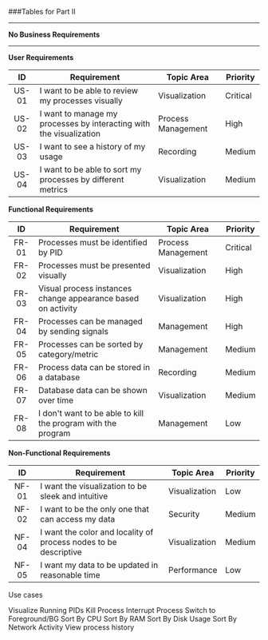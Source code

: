###Tables for Part II

---

**No Business Requirements**

---



**User Requirements**

| ID | Requirement  | Topic Area | Priority  |
| :---: | --- | --- | --- |
| US-01 | I want to be able to review  my processes visually | Visualization | Critical  |
| US-02 | I want to manage my processes by interacting with the visualization | Process Management | High |
| US-03 | I want to see a history of my usage | Recording | Medium |
| US-04 | I want to be able to sort my processes by different metrics | Visualization | Medium |


**Functional Requirements**

| ID | Requirement | Topic Area | Priority |
| :---: | --- | --- | --- |
| FR-01 | Processes must be identified by PID | Process Management | Critical |
| FR-02 | Processes must be presented visually | Visualization | High |
| FR-03 | Visual process instances change appearance based on activity | Visualization | High |
| FR-04 | Processes can be managed by sending signals | Management | High |
| FR-05 | Processes can be sorted by category/metric | Management | Medium |
| FR-06 | Process data can be stored in a database | Recording | Medium |
| FR-07 | Database data can be shown over time | Visualization | Medium |
| FR-08 | I don't want to be able to kill the program with the program    | Management | Low      |



**Non-Functional Requirements**

|   ID   | Requirement                                                       | Topic Area    | Priority |
|:------:|-------------------------------------------------------------------|---------------|----------|
| NF-01 | I want the visualization to be sleek and intuitive                | Visualization | Low      |
| NF-02 | I want to be the only one that can access my data                 | Security      | Medium   |
| NF-04 | I want the color and locality of process nodes to be descriptive  | Visualization | Medium   |
| NF-05 | I want my data to be updated in reasonable time                   | Performance   | Low      |

Use cases

Visualize Running PIDs
Kill Process
Interrupt Process
Switch to Foreground/BG
Sort By CPU 
Sort By RAM
Sort By Disk Usage
Sort By Network Activity
View process history





